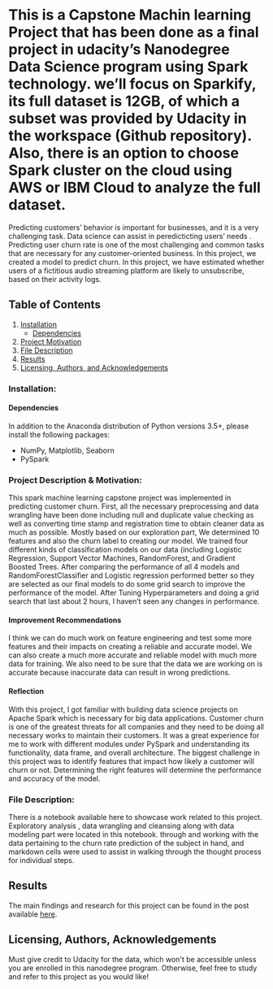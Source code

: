 # This is a Capstone Machin learning Project that has been done as a final project in udacity’s Nanodegree Data Science program using Spark technology. we’ll focus on Sparkify, its full dataset is 12GB, of which a subset was provided by Udacity in the workspace (Github repository). Also, there is an option to choose Spark cluster on the cloud using AWS or IBM Cloud to analyze the full dataset.
Predicting customers’ behavior is important for businesses, and it is a very challenging task. Data science can assist in peredicticting users’ needs . Predicting user churn rate is one of the most challenging and common tasks that are necessary for any customer-oriented business. In this project, we created a model to predict churn.
In this project, we have estimated whether users of a fictitious audio streaming platform are likely to unsubscribe, based on their activity logs.

## Table of Contents

1. [Installation](#installation)
	* [Dependencies](#dependencies)
2. [Project Motivation](#motivation)
3. [File Description](#files)
4. [Results](#results)
5. [Licensing, Authors, and Acknowledgements](#licensing)

### Installation: <a name="installation"></a>
#### Dependencies <a name="dependencies"></a>
In addition to the Anaconda distribution of Python versions 3.5+, please install the following packages: 
* NumPy, Matplotlib, Seaborn  
* PySpark

### Project Description & Motivation: <a name="motivation"></a>
This spark machine learning capstone project was implemented in predicting customer churn. First, all the necessary preprocessing and data wrangling have been done including null and duplicate value checking as well as converting time stamp and registration time to obtain cleaner data as much as possible. Mostly based on our exploration part, We determined 10 features and also the churn label to creating our model. We trained four different kinds of classification models on our data (including Logistic Regression, Support Vector Machines, RandomForest, and Gradient Boosted Trees. After comparing the performance of all 4 models and RandomForestClassifier and Logistic regression performed better so they are selected as our final models to do some grid search to improve the performance of the model. After Tuning Hyperparameters and doing a grid search that last about 2 hours, I haven’t seen any changes in performance.
#### Improvement Recommendations
I think we can do much work on feature engineering and test some more features and their impacts on creating a reliable and accurate model. We can also create a much more accurate and reliable model with much more data for training. We also need to be sure that the data we are working on is accurate because inaccurate data can result in wrong predictions.
#### Reflection
With this project, I got familiar with building data science projects on Apache Spark which is necessary for big data applications. Customer churn is one of the greatest threats for all companies and they need to be doing all necessary works to maintain their customers. It was a great experience for me to work with different modules under PySpark and understanding its functionality, data frame, and overall architecture. The biggest challenge in this project was to identify features that impact how likely a customer will churn or not. Determining the right features will determine the performance and accuracy of the model.

### File Description: <a name="files"></a>
There is a notebook available here to showcase work related to this project. Exploratory analysis , data wrangling and cleansing along with data modeling part were located in this notebook. through and working with the data pertaining to the churn rate prediction of the subject in hand, and markdown cells were used to assist in walking through the thought process for individual steps.  

## Results<a name="results"></a>
The main findings and research for this project can be found in the post available [here](https://iranmehrazadeh.medium.com/sparkify-the-big-data-capstone-project-f9c4c819d8be).

## Licensing, Authors, Acknowledgements<a name="licensing"></a>
Must give credit to Udacity for the data, which won't be accessible unless you are enrolled in this nanodegree program.  Otherwise, feel free to study and refer to this project as you would like! 